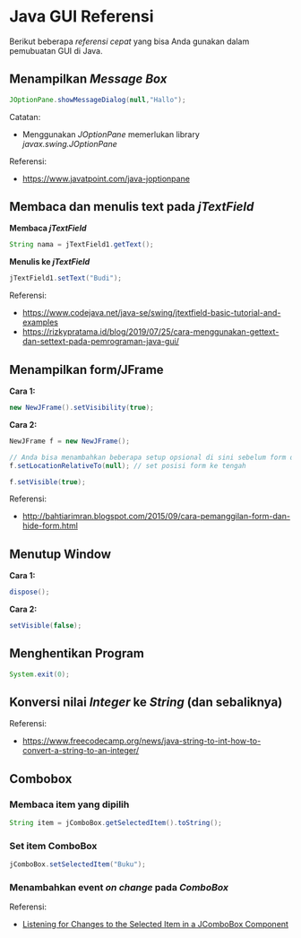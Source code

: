 # Java GUI Referensi

Berikut beberapa _referensi cepat_ yang bisa Anda gunakan dalam pemubuatan GUI di Java.



## Menampilkan _Message Box_
```java
JOptionPane.showMessageDialog(null,"Hallo");
```
Catatan:
- Menggunakan _JOptionPane_ memerlukan library _javax.swing.JOptionPane_
  
Referensi:
- https://www.javatpoint.com/java-joptionpane

## Membaca dan menulis text pada _jTextField_
**Membaca _jTextField_**
```java
String nama = jTextField1.getText();
```

**Menulis ke _jTextField_**
```java
jTextField1.setText("Budi");
```
Referensi:
- https://www.codejava.net/java-se/swing/jtextfield-basic-tutorial-and-examples
- https://rizkypratama.id/blog/2019/07/25/cara-menggunakan-gettext-dan-settext-pada-pemrograman-java-gui/


## Menampilkan form/JFrame
**Cara 1:**
```java
new NewJFrame().setVisibility(true);
```

**Cara 2:**
```java
NewJFrame f = new NewJFrame();

// Anda bisa menambahkan beberapa setup opsional di sini sebelum form ditampilkan
f.setLocationRelativeTo(null); // set posisi form ke tengah

f.setVisible(true);
```

Referensi:
- http://bahtiarimran.blogspot.com/2015/09/cara-pemanggilan-form-dan-hide-form.html


## Menutup Window
**Cara 1:**
```java
dispose();
```
**Cara 2:**
```java
setVisible(false);
```

## Menghentikan Program
```java
System.exit(0);
```


## Konversi nilai _Integer_ ke _String_ (dan sebaliknya)
Referensi:
* https://www.freecodecamp.org/news/java-string-to-int-how-to-convert-a-string-to-an-integer/

## Combobox
### Membaca item yang dipilih
```java
String item = jComboBox.getSelectedItem().toString();
```

### Set item ComboBox
```java
jComboBox.setSelectedItem("Buku");
```

### Menambahkan event _on change_ pada _ComboBox_
Referensi:
* [Listening for Changes to the Selected Item in a JComboBox Component](http://www.java2s.com/Tutorial/Java/0240__Swing/ListeningforChangestotheSelectedIteminaJComboBoxComponent.htm)
